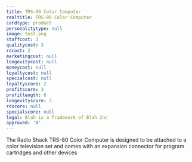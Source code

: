 ```yaml
---
title: TRS-80 Color Computer
realtitle: TRS-80 Color Computer
cardtype: product
personalitytype: null
image: test.png
staffcost: 3
qualitycost: 3
rdcost: 2
marketingcost: null
longevitycost: null
moneycost: null
loyaltycost: null
specialcost: null
loyaltyscore: 2
profitscore: 3
profitlength: 6
longevityscore: 3
rdscore: null
specialscore: null
legal: Blah is a Trademark of Blah Inc
approved: 'N'
---
```


The Radio Shack TRS-80 Color Computer is designed to be attached to a color television set and comes with an expansion connector for program cartridges and other devices
